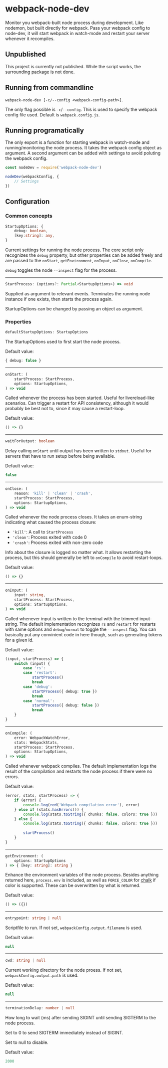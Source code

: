 # webpack-node-dev

Monitor you webpack-built node process during development. Like nodemon, but built directly for webpack. Pass your webpack config to node-dev, it will start webpack in watch-mode and restart your server whenever it recompiles.

## Unpublished

This project is currently not published. While the script works, the surrounding package is not done.

<!-- ## Installation

```npm i -D webpack-node-dev``` -->

## Running from commandline

`webpack-node-dev [-c/--config <webpack-config-path>]`.

The only flag possible is `-c`/`--config`. This is used to specify the webpack config file used. Default is `webpack.config.js`.

## Running programatically

The only export is a function for starting webpack in watch-mode and running/monitoring the node process. It takes the webpack config object as argument. A second argument can be added with settings to avoid poluting the webpack config.

```typescript
const nodeDev = require('webpack-node-dev')

nodeDev(webpackConfig, {
    // Settings
})
```

## Configuration

### Common concepts

```typescript
StartupOptions: {
    debug: boolean,
    [key:string]: any,
}
```

Current settings for running the node process. The core script only recognizes the `debug` property, but other properties can be added freely and are passed to the `onStart`, `getEnvironment`, `onInput`, `onClose`, `onCompile`. 

`debug` toggles the node `--inspect` flag for the process.

---

```typescript
StartProcess: (options?: Partial<StartupOptions>) => void
```

Supplied as argument to relevant events. Terminates the running node instance if one exists, then starts the process again.

StartupOptions can be changed by passing an object as argument.

### Properties

```typescript
defaultStartupOptions: StartupOptions
```

The StartupOptions used to first start the node process.

Default value: 
```typescript
{ debug: false }
```

---

```typescript
onStart: (
    startProcess: StartProcess,
    options: StartupOptions,
) => void
```

Called whenever the process has been started. Useful for livereload-like scenarios. Can trigger a restart for API consistency, although it would probably be best not to, since it may cause a restart-loop.

Default value: 
```typescript
() => {}
```

---

```typescript
waitForOutput: boolean
```

Delay calling `onStart` until output has been written to `stdout`. Useful for servers that have to run setup before being available.

Default value: 
```typescript
false
```

---

```typescript
onClose: (
    reason: 'kill' | 'clean' | 'crash',
    startProcess: StartProcess,
    options: StartupOptions, 
) => void
```

Called whenever the node process closes. It takes an enum-string indicating what caused the process closure:

* `'kill'`: A call to `StartProcess`
* `'clean'`: Process exited with code 0
* `'crash'`: Process exited with non-zero code

Info about the closure is logged no matter what. It allows restarting the process, but this should generally be left to `onCompile` to avoid restart-loops.

Default value: 
```typescript
() => {}
```

---

```typescript
onInput: (
    input: string,
    startProcess: StartProcess,
    options: StartupOptions,
) => void
```

Called whenever input is written to the terminal with the trimmed input-string. The default implementation recognizes `rs` and `restart` for restarts with same options and `debug`/`normal` to toggle the `--inspect` flag. You can basically put any convinient code in here though, such as generating tokens for a given id.

Default value:
```typescript
(input, startProcess) => {
    switch (input) {
        case 'rs':
        case 'restart':
            startProcess()
            break
        case 'debug':
            startProcess({ debug: true })
            break
        case 'normal':
            startProcess({ debug: false })
            break
    }
}
```

---

```typescript
onCompile: (
    error: WebpackWatchError,
    stats: WebpackStats, 
    startProcess: StartProcess,
    options: StartupOptions,
) => void
```

Called whenever webpack compiles. The default implementation logs the result of the compilation and restarts the node process if there were no errors.

Default value:
```typescript
(error, stats, startProcess) => {
    if (error) {
        console.log(red('Webpack compilation error'), error)
    } else if (stats.hasErrors()) {
        console.log(stats.toString({ chunks: false, colors: true }))
    } else {
        console.log(stats.toString({ chunks: false, colors: true }))
        
        startProcess()
    }
}
```

---

```typescript
getEnvironment: (
    options: StartupOptions
) => { [key: string]: string }
```

Enhance the environment variables of the node process. Besides anything returned here, `process.env` is included, as well as `FORCE_COLOR` for [chalk](https://www.npmjs.com/package/chalk) if color is supported. These can be overwritten by what is returned.

Default value: 
```typescript
() => ({})
```

---

```typescript
entrypoint: string | null
```

Scriptfile to run. If not set, `webpackConfig.output.filename` is used.

Default value: 
```typescript
null
```

---

```typescript
cwd: string | null
```

Current working directory for the node proess. If not set, `webpackConfig.output.path` is used.

Default value: 
```typescript
null
```

---

```typescript
terminationDelay: number | null
```

How long to wait (ms) after sending SIGINT until sending SIGTERM to the node process.

Set to 0 to send SIGTERM immediately instead of SIGINT.

Set to null to disable.

Default value: 
```typescript
2000
```

